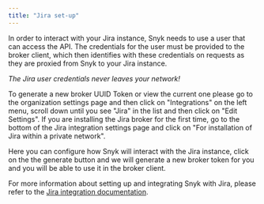```yaml
---
title: "Jira set-up"
---
```


In order to interact with your Jira instance, Snyk needs to use a user that can access the API.
The credentials for the user must be provided to the broker client,
which then identifies with these credentials on requests as they are proxied from Snyk to your Jira instance.

*The Jira user credentials never leaves your network!*

To generate a new broker UUID Token or view the current one please go to the organization settings page and then
click on "Integrations" on the left menu, scroll down until you see "Jira" in the list and then click on "Edit Settings".
If you are installing the Jira broker for the first time, go to the bottom of the Jira integration settings page and click on "For installation of Jira within a private network".

Here you can configure how Snyk will interact with the Jira instance, click on the the generate button and we will generate
a new broker token for you and you will be able to use it in the broker client.

For more information about setting up and integrating Snyk with Jira, please refer to the [Jira integration documentation](https://snyk.io/docs/jira-integration).

